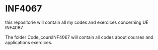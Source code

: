# INF4067
this repositorie will contain all my codes and exercices concerning UE INF4067

The folder Code_coursINF4067  will contain all codes about courses and applications exercices.


